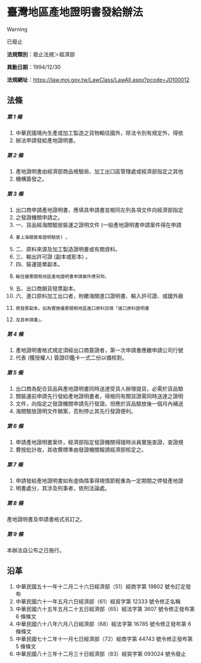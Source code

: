 # 臺灣地區產地證明書發給辦法
> [!WARNING]
> 已廢止

**法規類別**：廢止法規＞經濟部

**異動日期**：1994/12/30  

**法規網址**：https://law.moj.gov.tw/LawClass/LawAll.aspx?pcode=J0100012



## 法條
##### 第 1 條
1. 中華民國境內生產或加工製造之貨物輸往國外，除法令別有規定外，得依
1. 辦法申請發給產地證明書。

##### 第 2 條
1. 產地證明書由經濟部商品檢驗局、加工出口區管理處或經濟部指定之其他
1. 機構簽發之。

##### 第 3 條
1. 出口商申請產地證明書，應填具申請書並檢同左列各項文件向經濟部指定
1. 之發證機關申請之。
1. 一、貨品經海關驗放裝運之證明文件 (一般產地證明書申請案件得在申請
1.     書上海關簽章證明驗放) 。
1. 二、原料來源及加工製造證明書或有關資料。
1. 三、輸出許可證 (副本或影本) 。
1. 四、裝運提單副本。
1.     輸往優惠關稅地區產地證明書申請案件應另附。
1. 五、出口商銷貨發票副本。
1. 六、進口原料加工出口者，附繳海關進口證明書、輸入許可證、或國外廠
1.     商發票副本。如為實施優惠關稅地區進口原料加填「進口原料證明書
1.     及其申請書」。

##### 第 4 條
1. 產地證明書格式規定須經出口商簽證者，第一次申請書應繳申請公司行號
1. 代表 (獲授權人) 簽證印鑑卡一式二份以備核對。

##### 第 5 條
1. 出口商為配合貨品與產地證明書同時送達受貨人辦理提貨，必需於貨品驗
1. 關裝運前申請先行發給產地證明書者，得檢同有關貨證需同時送達之證明
1. 文件，向指定之發證機關申請先行發證。但應於貨品驗放後一個月內補送
1. 海關驗放證明文件銷案，否則停止其先行發證便利。

##### 第 6 條
1. 申請產地證明書案件，經濟部指定發證機關得隨時派員實施查證，查證規
1. 費按批計收，其收費標準由發證機關報請經濟部核定之。

##### 第 7 條
1. 申請發給產地證明書如有虛偽情事得視情節輕重為一定期間之停發產地證
1. 明書處分，其涉及刑事者，依刑法論處。

##### 第 8 條
產地證明書及申請書格式另訂之。

##### 第 9 條
本辦法自公布之日施行。

## 沿革
1. 中華民國五十一年十二月二十六日經濟部（51）經商字第 19802  號令訂定發布
1. 中華民國六十一年五月六日經濟部（61）經貿字第 12333  號令修正名稱
1. 中華民國六十五年五月二十五日經濟部（65）經法字第 3607 號令修正發布第 6  條條文
1. 中華民國六十八年六月八日經濟部（68）經法字第 16785  號令修正發布第 6  條條文
1. 中華民國七十二年十一月七日經濟部（72）經商字第 44743  號令修正發布第 5  條條文
1. 中華民國八十三年十二月三十日經濟部（83）經貿字第 093024 號令廢止
